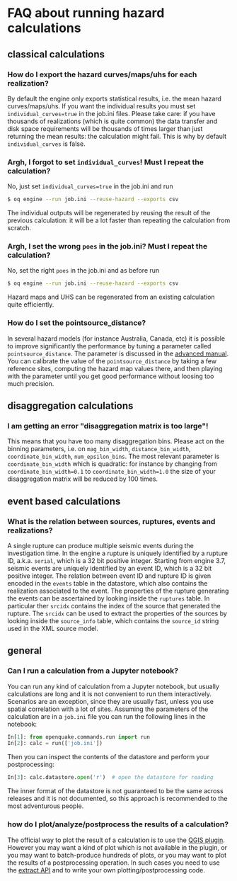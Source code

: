 # FAQ about running hazard calculations

## classical calculations

### How do I export the hazard curves/maps/uhs for each realization?

By default the engine only exports statistical results, i.e. the mean
hazard curves/maps/uhs. If you want the individual results you must set
`individual_curves=true` in the job.ini files. Please take care: if you have
thousands of realizations (which is quite common) the data transfer
and disk space requirements will be thousands of times larger than
just returning the mean results: the calculation might fail. This is
why by default `individual_curves` is false.

### Argh, I forgot to set `individual_curves`! Must I repeat the calculation?

No, just set `individual_curves=true` in the job.ini and run
```bash
$ oq engine --run job.ini --reuse-hazard --exports csv
```
The individual outputs will be regenerated by reusing the result of the
previous calculation: it will be a lot faster than repeating the calculation
from scratch.

### Argh, I set the wrong `poes` in the job.ini? Must I repeat the calculation?

No, set the right `poes` in the job.ini and as before run
```bash
$ oq engine --run job.ini --reuse-hazard --exports csv
```
Hazard maps and UHS can be regenerated from an existing calculation
quite efficiently.

### How do I set the pointsource_distance?

In several hazard models (for instance Australia, Canada, etc) it is
possible to improve significantly the performance by tuning a parameter
called `pointsource_distance`. The parameter is discussed in the [advanced
manual](https://docs.openquake.org/oq-engine/advanced/common-mistakes.html#pointsource-distance). You can calibrate the value of the `pointsource_distance`
by taking a few reference sites, computing the hazard map values there, and
then playing with the parameter until you get good performance without loosing
too much precision.

## disaggregation calculations

### I am getting an error "disaggregation matrix is too large"!

This means that you have too many disaggregation bins. Please act on the
binning parameters, i.e. on `mag_bin_width`, `distance_bin_width`,
`coordinate_bin_width`, `num_epsilon_bins`. The most relevant parameter is
`coordinate_bin_width` which is quadratic: for instance by changing from
`coordinate_bin_width=0.1` to `coordinate_bin_width=1.0` the size of your
disaggregation matrix will be reduced by 100 times.

## event based calculations

### What is the relation between sources, ruptures, events and realizations?

A single rupture can produce multiple seismic events during the
investigation time. In the engine a rupture is uniquely identified by
a rupture ID, a.k.a. `serial`, which is a 32 bit positive integer.
Starting from engine 3.7, seismic events are uniquely identified by an
event ID, which is a 32 bit positive integer. The relation
between event ID and rupture ID is given encoded in the `events` table
in the datastore, which also contains the realization associated to the
event. The properties of the
rupture generating the events can be ascertained by looking inside the
`ruptures` table. In particular ther `srcidx` contains the index of the
source that generated the rupture. The `srcidx` can be used to extract
the properties of the sources by looking inside the `source_info` table,
which contains the `source_id` string used in the XML source model.

## general

### Can I run a calculation from a Jupyter notebook?

You can run any kind of calculation from a Jupyter notebook, but usually
calculations are long and it is not convenient to run them interactively.
Scenarios are an exception, since they are usually fast, unless you use
spatial correlation with a lot of sites. Assuming the parameters of the
calculation are in a `job.ini` file you can run the following lines in
the notebook:
```python
In[1]: from openquake.commands.run import run
In[2]: calc = run(['job.ini'])
```
Then you can inspect the contents of the datastore and perform your
postprocessing:
```python
In[3]: calc.datastore.open('r')  # open the datastore for reading
```
The inner format of the datastore is not guaranteed to be the same
across releases and it is not documented, so this approach is
recommended to the most adventurous people.

### how do I plot/analyze/postprocess the results of a calculation?

The official way to plot the result of a calculation is to use the
[QGIS plugin](https://plugins.qgis.org/plugins/svir/). However you
may want a kind of plot which is not available in the plugin, or
you may want to batch-produce hundreds of plots, or you may want to
plot the results of a postprocessing operation. In such cases you
need to use the [extract API](extract-api) and to write your own
plotting/postprocessing code.
